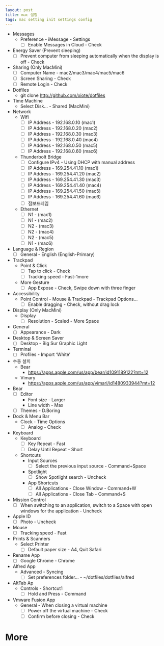 ```yaml
---
layout: post
title: mac 설정
tags: mac setting init settings config
---
```

- Messages
    - Preference - iMessage - Settings
        - [ ] Enable Messages in Cloud - Check
- Energy Saver (Prevent sleeping)
    - [ ] Prevent computer from sleeping automatically when the display is off - Check
- Sharing (Only MacMini)
    - [ ]  Computer Name - mac2/mac3/mac4/mac5/mac6
    - [ ]  Screen Sharing - Check
    - [ ]  Remote Login - Check
- Dotfiles
    - git clone http://github.com/xiote/dotfiles
- Time Machine
    - Select Disk... - Shared (MacMini)
- Network
    - Wifi
        - [ ] IP Address - 192.168.0.10 (mac1)
        - [ ] IP Address - 192.168.0.20 (mac2)
        - [ ] IP Address - 192.168.0.30 (mac3)
        - [ ] IP Address - 192.168.0.40 (mac4)
        - [ ] IP Address - 192.168.0.50 (mac5)
        - [ ] IP Address - 192.168.0.60 (mac6)
    - Thunderbolt Bridge
        - [ ] Configure IPv4 - Using DHCP with manual address
        - [ ] IP Address - 169.254.41.10 (mac1)
        - [ ] IP Address - 169.254.41.20 (mac2)
        - [ ] IP Address - 169.254.41.30 (mac3)
        - [ ] IP Address - 169.254.41.40 (mac4)
        - [ ] IP Address - 169.254.41.50 (mac5)
        - [ ] IP Address - 169.254.41.60 (mac6)
        - [ ] 점보프레임 
     - Ethernet
        - [ ] N1 - (mac1)
        - [ ] N1 - (mac2)
        - [ ] N2 - (mac3)
        - [ ] N2 - (mac4)
        - [ ] N2 - (mac5)
        - [ ] N1 - (mac6)
- Language & Region
    - [ ]  General - English (English-Primary)
- Trackpad
    - Point & Click
        - [ ]  Tap to click - Check  
        - [ ]  Tracking speed - Fast-1more
    - More Gesture
        - [ ]  App Expose - Check, Swipe down with three finger
- Accessibility
    - Point Control - Mouse & Trackpad - Trackpad Options...
        - [ ]  Enable dragging - Check, without drag lock
- Display (Only MacMini)
    - Display
        - [ ]  Resolution - Scaled - More Space
- General
    - [ ]  Appearance - Dark
- Desktop & Screen Saver
    - [ ]  Desktop - Big Sur Graphic Light
- Terminal
    - [ ]  Profiles - Import ‘White’
- 수동 설치
    - Bear
        - https://apps.apple.com/us/app/bear/id1091189122?mt=12
    - Vimary
        - https://apps.apple.com/us/app/vimari/id1480933944?mt=12
- Bear
    - [ ]  Editor 
        - Font size - Larger
        - Line width - Max
    - [ ]  Themes - D.Boring
- Dock & Menu Bar
    - Clock - Time Options
        - [ ]  Analog - Check
- Keyboard
    - Keyboard
        - [ ]  Key Repeat - Fast
        - [ ]  Delay Until Repeat - Short
    - Shortcuts
        - Input Sources
            - [ ]  Select the previous input source - Command+Space
        - Spotlight
            - [ ]  Show Spotlight search - Uncheck
        - App Shortcuts
            - [ ]  All Applications - Close Window - Command+W
            - [ ]  All Applications - Close Tab - Command+S
- Mission Control
    - [ ]  When switching to an application, switch to a Space with open windows for the application - Uncheck
- Apple ID
    - [ ]  Photo - Uncheck
- Mouse
    - [ ]  Tracking speed - Fast
- Prints & Scanners
    - Select Printer
        - [ ]  Default paper size - A4, Quit Safari
- Rename App
    - [ ]  Google Chrome - Chrome
- Alfred App
    - Advanced - Syncing
        - [ ]  Set preferences folder... - ~/dotfiles/dotfiles/alfred
- AltTab Ap
    - Controls - Shortcut1
        - [ ]  Hold and Press - Command
- Vmware Fusion App
    - General - When closing a virtual machine 
        - [ ]  Power off the virtual machine - Check
        - [ ]  Confirm before closing - Check        
    
# More
